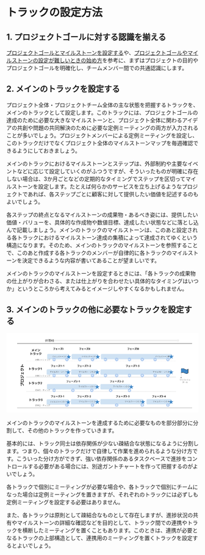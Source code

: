 # トラックの設定方法

## 1. プロジェクトゴールに対する認識を揃える

[プロジェクトゴールとマイルストーンを設定する](section2-1.md)や、[プロジェクトゴールやマイルストーンの設定が難しいときの始め方](section2-1-1.md)を参考に、まずはプロジェクトの目的やプロジェクトゴールを明確化し、チームメンバー間での共通認識にします。

## 2. メインのトラックを設定する

プロジェクト全体・プロジェクトチーム全体の主な状態を把握するトラックを、メインのトラックとして設定します。このトラックには、プロジェクトゴールの達成のために必要な大きなマイルストーンと、プロジェクト全体に関わるアイデアの共創や問題の共同解決のために必要な定例ミーティングの両方が入力されることが多いでしょう。プロジェクトメンバーによる定例ミーティングを設定し、このトラックだけでなくプロジェクト全体のマイルストーンマップを毎週確認できるようにしておきましょう。

メインのトラックにおけるマイルストーンとステップは、外部制約や主要なイベントなどに応じて設定していくのがふつうですが、そういったものが明確に存在しない場合は、3か月ごとなどの定期的なタイミングでステップを区切ってマイルストーンを設定します。たとえば何らかのサービスを立ち上げるようなプロジェクトであれば、各ステップごとに顧客に対して提供したい価値を記述するのもよいでしょう。

各ステップの終点となるマイルストーンの成果物・あるべき姿には、提供したい価値・バリューを、具体的な作成物や数値目標、達成したい状態などに落とし込んで記載しましょう。メインのトラックのマイルストーンは、このあと設定される各トラックにおけるマイルストーン達成の集積によって達成されてゆくという構造になります。そのため、メインのトラックのマイルストーンを参照することで、このあと作成する各トラックのメンバーが自律的に各トラックのマイルストーンを決定できるような内容が書いてあることが望ましいです。

メインのトラックのマイルストーンを設定するときには、「各トラックの成果物の仕上がりが合わさる、または仕上がりを合わせたい具体的なタイミングはいつか」というところから考えてみるとイメージしやすくなるかもしれません。

## 3. メインのトラックの他に必要なトラックを設定する

![メイントラックとその他のトラック](../images/main-track.png)

メインのトラックのマイルストーンを達成するために必要なものを部分部分に分割して、その他のトラックを作っていきます。

基本的には、トラック同士は依存関係が少ない疎結合な状態になるように分割します。つまり、個々のトラックだけで自律して作業を進められるような分け方です。こういった分け方ができず、強い依存関係のあるタスクベースで進捗をコントロールする必要がある場合には、別途ガントチャートを作って把握するのがよいでしょう。

各トラックで個別にミーティングが必要な場合や、各トラックで個別にチームになった場合は定例ミーティングを置きますが、それぞれのトラックには必ずしも定例ミーティングを設定する必要はありません。

また、各トラックは原則として疎結合なものとして存在しますが、進捗状況の共有やマイルストーンの詳細な確認などを目的として、トラック間での連携やトラックを横断したミーティングを置くこともあります。このときは、連携が必要となるトラックの上部構造として、連携用のミーティングを置くトラックを設定するとよいでしょう。
